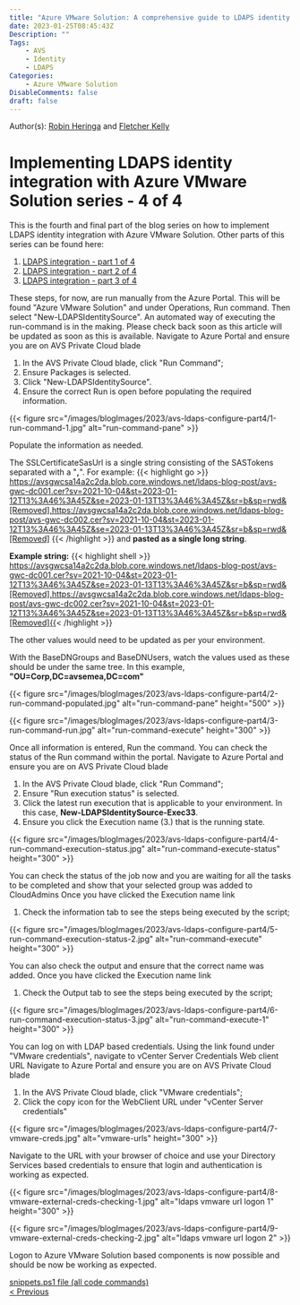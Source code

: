 ```yaml
---
title: "Azure VMware Solution: A comprehensive guide to LDAPS identity integration - Part 4"
date: 2023-01-25T08:45:43Z
Description: ""
Tags:
    - AVS
    - Identity
    - LDAPS
Categories: 
    - Azure VMware Solution
DisableComments: false
draft: false
---
```


Author(s): [Robin Heringa](/page/robinheringa/) and [Fletcher Kelly](/page/fletcherkelly/) 

# Implementing LDAPS identity integration with Azure VMware Solution series - 4 of 4 #

This is the fourth and final part of the blog series on how to implement LDAPS identity integration with Azure VMware Solution. Other parts of this series can be found here: 

1. [LDAPS integration - part 1 of 4](../avs-ldaps-configure-part1/)
1. [LDAPS integration - part 2 of 4](../avs-ldaps-configure-part2/)
1. [LDAPS integration - part 3 of 4](../avs-ldaps-configure-part3/)

These steps, for now, are run manually from the Azure Portal. This will be found "Azure VMware Solution" and under Operations, Run command. Then select "New-LDAPSIdentitySource". An automated way of executing the run-command is in the making. Please check back soon as this article will be updated as soon as this is available.
Navigate to Azure Portal and ensure you are on AVS Private Cloud blade

1. In the AVS Private Cloud blade, click "Run Command";
1. Ensure Packages is selected.
1. Click "New-LDAPSIdentitySource".
1. Ensure the correct Run is open before populating the required information.

{{< figure src="/images/blogImages/2023/avs-ldaps-configure-part4/1-run-command-1.jpg" alt="run-command-pane" >}}

Populate the information as needed.

The SSLCertificateSasUrl is a single string consisting of the SASTokens separated with a "**,**". For example:
{{< highlight go >}}
https://avsgwcsa14a2c2da.blob.core.windows.net/ldaps-blog-post/avs-gwc-dc001.cer?sv=2021-10-04&st=2023-01-12T13%3A46%3A45Z&se=2023-01-13T13%3A46%3A45Z&sr=b&sp=rwd&[Removed],https://avsgwcsa14a2c2da.blob.core.windows.net/ldaps-blog-post/avs-gwc-dc002.cer?sv=2021-10-04&st=2023-01-12T13%3A46%3A45Z&se=2023-01-13T13%3A46%3A45Z&sr=b&sp=rwd&[Removed] 
{{< /highlight >}} and **pasted as a single long string**.

**Example string:**
{{< highlight shell >}}
https://avsgwcsa14a2c2da.blob.core.windows.net/ldaps-blog-post/avs-gwc-dc001.cer?sv=2021-10-04&st=2023-01-12T13%3A46%3A45Z&se=2023-01-13T13%3A46%3A45Z&sr=b&sp=rwd&[Removed],https://avsgwcsa14a2c2da.blob.core.windows.net/ldaps-blog-post/avs-gwc-dc002.cer?sv=2021-10-04&st=2023-01-12T13%3A46%3A45Z&se=2023-01-13T13%3A46%3A45Z&sr=b&sp=rwd&[Removed]{{< /highlight >}}

The other values would need to be updated as per your environment.

With the BaseDNGroups and BaseDNUsers, watch the values used as these should be under the same tree. In this example, **"OU=Corp,DC=avsemea,DC=com"**

{{< figure src="/images/blogImages/2023/avs-ldaps-configure-part4/2-run-command-populated.jpg" alt="run-command-pane" height="500" >}}

{{< figure src="/images/blogImages/2023/avs-ldaps-configure-part4/3-run-command-run.jpg" alt="run-command-execute" height="300" >}}

Once all information is entered, Run the command. You can check the status of the Run command within the portal.
Navigate to Azure Portal and ensure you are on AVS Private Cloud blade

1. In the AVS Private Cloud blade, click "Run Command";
1. Ensure "Run execution status" is selected.
1. Click the latest run execution that is applicable to your environment. In this case, **New-LDAPSIdentitySource-Exec33**.
1. Ensure you click the Execution name (3.) that is the running state.

{{< figure src="/images/blogImages/2023/avs-ldaps-configure-part4/4-run-command-execution-status.jpg" alt="run-command-execute-status" height="300" >}}

You can check the status of the job now and you are waiting for all the tasks to be completed and show that your selected group was added to CloudAdmins
Once you have clicked the Execution name link

1. Check the information tab to see the steps being executed by the script;

{{< figure src="/images/blogImages/2023/avs-ldaps-configure-part4/5-run-command-execution-status-2.jpg" alt="run-command-execute" height="300" >}}

You can also check the output and ensure that the correct name was added.
Once you have clicked the Execution name link

1. Check the Output tab to see the steps being executed by the script;

{{< figure src="/images/blogImages/2023/avs-ldaps-configure-part4/6-run-command-execution-status-3.jpg" alt="run-command-execute-1" height="300" >}}

You can log on with LDAP based credentials. Using the link found under "VMware credentials", navigate to vCenter Server Credentials Web client URL
Navigate to Azure Portal and ensure you are on AVS Private Cloud blade

1. In the AVS Private Cloud blade, click "VMware credentials";
1. Click the copy icon for the WebClient URL under "vCenter Server credentials"

{{< figure src="/images/blogImages/2023/avs-ldaps-configure-part4/7-vmware-creds.jpg" alt="vmware-urls" height="300" >}}

Navigate to the URL with your browser of choice and use your Directory Services based credentials to ensure that login and authentication is working as expected.

{{< figure src="/images/blogImages/2023/avs-ldaps-configure-part4/8-vmware-external-creds-checking-1.jpg" alt="ldaps vmware url logon 1" height="300" >}}

{{< figure src="/images/blogImages/2023/avs-ldaps-configure-part4/9-vmware-external-creds-checking-2.jpg" alt="ldaps vmware url logon 2" >}}

Logon to Azure VMware Solution based components is now possible and should be now be working as expected.

[snippets.ps1 file (all code commands)](../avs-ldaps-configure-part4/snippets.ps1)  
[< Previous](../avs-ldaps-configure-part3/) 